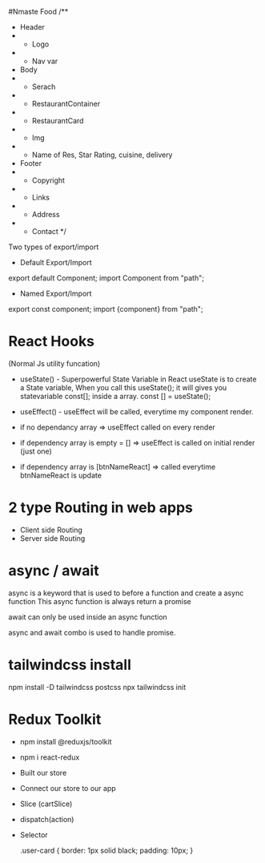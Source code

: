 #Nmaste Food
/**
 * Header
 * - Logo
 * - Nav var
 * Body
 * - Serach
 * - RestaurantContainer
 *    - RestaurantCard
 *    - Img
 *    - Name of Res, Star Rating, cuisine, delivery
 * Footer
 *  - Copyright
 *  - Links
 *  - Address
 *  - Contact
 */


 Two types of export/import


 - Default Export/Import

 export default Component;
 import Component from "path";


 - Named Export/Import

 export const component;
 import {component} from "path";


 # React Hooks
 (Normal Js utility funcation)

 - useState() - Superpowerful State Variable in React
                useState is to create a State variable, When you call this useState(); it will gives you statevariable const[]; inside a array. const [] = useState();

 - useEffect() - useEffect will be called, everytime my component render.
 - if no dependancy array => useEffect called on every render
 - if dependency array is empty = [] => useEffect is called on initial render (just one)
 - if dependency array is [btnNameReact] => called everytime btnNameReact is update


 # 2 type Routing in web apps
 - Client side Routing 
 - Server side Routing
 
 # async / await
 async is a keyword that is used to before a function and create a async function
 This async function is always return a promise

 await can only be used inside an async function 

 async and await combo is used to handle promise.

# tailwindcss install
 npm install -D tailwindcss postcss
npx tailwindcss init



# Redux Toolkit
 -  npm install @reduxjs/toolkit
 -  npm i react-redux
 - Built our store
 - Connect our store to our app
 - Slice (cartSlice)
 - dispatch(action)
 - Selector

    .user-card {
        border: 1px solid black;
        padding: 10px;
    }

    

